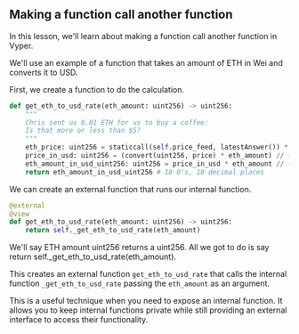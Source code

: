 ## Making a function call another function

In this lesson, we'll learn about making a function call another function in Vyper.

We'll use an example of a function that takes an amount of ETH in Wei and converts it to USD.

First, we create a function to do the calculation.

```python
def get_eth_to_usd_rate(eth_amount: uint256) -> uint256:
    """
    Chris sent us 0.01 ETH for us to buy a coffee:
    Is that more or less than $5?
    """
    eth_price: uint256 = staticcall(self.price_feed, latestAnswer()) * (10 ** 10)
    price_in_usd: uint256 = (convert(uint256, price) * eth_amount) // (1 * 10 ** 18)
    eth_amount_in_usd_uint256: uint256 = price_in_usd * eth_amount // (1 * 10 ** 18)
    return eth_amount_in_usd_uint256 # 18 0's, 18 decimal places
```

We can create an external function that runs our internal function.

```python
@external
@view
def get_eth_to_usd_rate(eth_amount: uint256) -> uint256:
    return self._get_eth_to_usd_rate(eth_amount)
```

We'll say ETH amount uint256 returns a uint256. All we got to do is say return self.\_get_eth_to_usd_rate(eth_amount).

This creates an external function `get_eth_to_usd_rate` that calls the internal function `_get_eth_to_usd_rate` passing the `eth_amount` as an argument.

This is a useful technique when you need to expose an internal function. It allows you to keep internal functions private while still providing an external interface to access their functionality.
